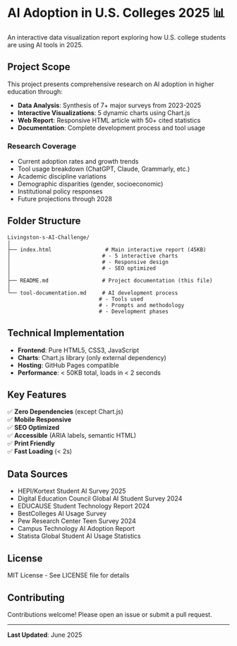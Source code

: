 # AI Adoption in U.S. Colleges 2025 📊

An interactive data visualization report exploring how U.S. college students are using AI tools in 2025.

## Project Scope

This project presents comprehensive research on AI adoption in higher education through:

- **Data Analysis**: Synthesis of 7+ major surveys from 2023-2025
- **Interactive Visualizations**: 5 dynamic charts using Chart.js
- **Web Report**: Responsive HTML article with 50+ cited statistics
- **Documentation**: Complete development process and tool usage

### Research Coverage

- Current adoption rates and growth trends
- Tool usage breakdown (ChatGPT, Claude, Grammarly, etc.)
- Academic discipline variations
- Demographic disparities (gender, socioeconomic)
- Institutional policy responses
- Future projections through 2028

## Folder Structure

```
Livingston-s-AI-Challenge/
│
├── index.html                 # Main interactive report (45KB)
│                             # - 5 interactive charts
│                             # - Responsive design
│                             # - SEO optimized
│
├── README.md                 # Project documentation (this file)
│
└── tool-documentation.md     # AI development process
                             # - Tools used
                             # - Prompts and methodology
                             # - Development phases
```

## Technical Implementation

- **Frontend**: Pure HTML5, CSS3, JavaScript
- **Charts**: Chart.js library (only external dependency)
- **Hosting**: GitHub Pages compatible
- **Performance**: < 50KB total, loads in < 2 seconds


## Key Features

✅ **Zero Dependencies** (except Chart.js)  
✅ **Mobile Responsive**  
✅ **SEO Optimized**  
✅ **Accessible** (ARIA labels, semantic HTML)  
✅ **Print Friendly**  
✅ **Fast Loading** (< 2s)  

## Data Sources

- HEPI/Kortext Student AI Survey 2025
- Digital Education Council Global AI Student Survey 2024
- EDUCAUSE Student Technology Report 2024
- BestColleges AI Usage Survey
- Pew Research Center Teen Survey 2024
- Campus Technology AI Adoption Report
- Statista Global Student AI Usage Statistics

## License

MIT License - See LICENSE file for details

## Contributing

Contributions welcome! Please open an issue or submit a pull request.

---
  
**Last Updated**: June 2025
